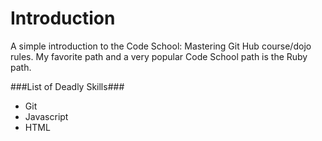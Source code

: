 # Introduction #

A simple introduction to the Code School: Mastering Git Hub course/dojo rules. My favorite path and a very popular Code School path is the Ruby path.

###List of Deadly Skills###
* Git
* Javascript
* HTML